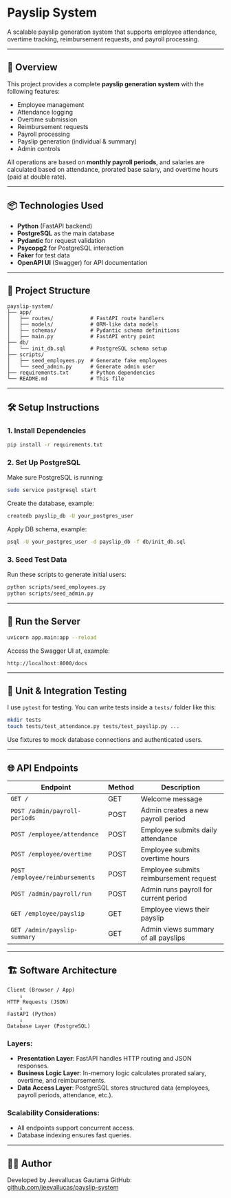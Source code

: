 # Payslip System

A scalable payslip generation system that supports employee attendance, overtime tracking, reimbursement requests, and payroll processing.

---

## 🧾 Overview

This project provides a complete **payslip generation system** with the following features:

- Employee management
- Attendance logging
- Overtime submission
- Reimbursement requests
- Payroll processing
- Payslip generation (individual & summary)
- Admin controls

All operations are based on **monthly payroll periods**, and salaries are calculated based on attendance, prorated base salary, and overtime hours (paid at double rate).

---

## 📦 Technologies Used

- **Python** (FastAPI backend)
- **PostgreSQL** as the main database
- **Pydantic** for request validation
- **Psycopg2** for PostgreSQL interaction
- **Faker** for test data
- **OpenAPI UI** (Swagger) for API documentation

---

## 📁 Project Structure

```
payslip-system/
├── app/
│   ├── routes/            # FastAPI route handlers
│   ├── models/            # ORM-like data models
│   ├── schemas/           # Pydantic schema definitions
│   ├── main.py            # FastAPI entry point
├── db/
│   └── init_db.sql        # PostgreSQL schema setup
├── scripts/
│   ├── seed_employees.py  # Generate fake employees
│   └── seed_admin.py      # Generate admin user
├── requirements.txt       # Python dependencies
└── README.md              # This file
```

---

## 🛠️ Setup Instructions

### 1. Install Dependencies

```bash
pip install -r requirements.txt
```

### 2. Set Up PostgreSQL

Make sure PostgreSQL is running:

```bash
sudo service postgresql start
```

Create the database, example:

```bash
createdb payslip_db -U your_postgres_user
```

Apply DB schema, example:

```bash
psql -U your_postgres_user -d payslip_db -f db/init_db.sql
```

### 3. Seed Test Data

Run these scripts to generate initial users:

```bash
python scripts/seed_employees.py
python scripts/seed_admin.py
```

---

## 🚀 Run the Server

```bash
uvicorn app.main:app --reload
```

Access the Swagger UI at, example:

```
http://localhost:8000/docs
```

---

## 🧪 Unit & Integration Testing

I use `pytest` for testing. You can write tests inside a `tests/` folder like this:

```bash
mkdir tests
touch tests/test_attendance.py tests/test_payslip.py ...
```

Use fixtures to mock database connections and authenticated users.

---

## 🌐 API Endpoints

| Endpoint | Method | Description |
|---------|--------|-------------|
| `GET /` | GET | Welcome message |
| `POST /admin/payroll-periods` | POST | Admin creates a new payroll period |
| `POST /employee/attendance` | POST | Employee submits daily attendance |
| `POST /employee/overtime` | POST | Employee submits overtime hours |
| `POST /employee/reimbursements` | POST | Employee submits reimbursement request |
| `POST /admin/payroll/run` | POST | Admin runs payroll for current period |
| `GET /employee/payslip` | GET | Employee views their payslip |
| `GET /admin/payslip-summary` | GET | Admin views summary of all payslips |

---

## 🏗️ Software Architecture

```
Client (Browser / App)
    ↓
HTTP Requests (JSON)
    ↓
FastAPI (Python)
    ↓
Database Layer (PostgreSQL)
```

### Layers:
- **Presentation Layer**: FastAPI handles HTTP routing and JSON responses.
- **Business Logic Layer**: In-memory logic calculates prorated salary, overtime, and reimbursements.
- **Data Access Layer**: PostgreSQL stores structured data (employees, payroll periods, attendance, etc.).

### Scalability Considerations:
- All endpoints support concurrent access.
- Database indexing ensures fast queries.

---

## 🧑‍💻 Author

Developed by Jeevallucas Gautama
GitHub: [github.com/jeevallucas/payslip-system](https://github.com/jeevallucas/payslip-system)
